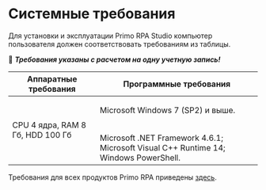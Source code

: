 # Системные требования

Для установки и эксплуатации Primo RPA Studio компьютер пользователя должен соответствовать требованиям из таблицы.

:small_orange_diamond: ***Требования указаны с расчетом на одну учетную запись!***

| Аппаратные требования    |  Программные требования  |
| ------------ | ------------- |
| CPU 4 ядра, RAM 8 Гб, HDD 100 Гб | <p>Microsoft Windows 7 (SP2) и выше. </p> <br>Microsoft .NET Framework 4.6.1; Microsoft Visual C++ Runtime 14; Windows PowerShell.</br>  |

Требования для всех продуктов Primo RPA приведены [здесь](https://docs.primo-rpa.ru/primo-rpa/#sistemnye-trebovaniya).
